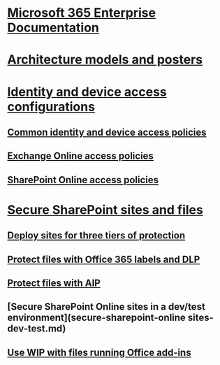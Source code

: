 # [Microsoft 365 Enterprise Documentation](index.md)

# [Architecture models and posters](architecture-models-posters.md)

# [Identity and device access configurations](microsoft-365-policies-configurations.md)
## [Common identity and device access policies](identity-access-policies.md)
## [Exchange Online access policies](secure-email-recommended-policies.md)
## [SharePoint Online access policies](sharepoint-file-access-policies.md)

# [Secure SharePoint sites and files](secure-sharepoint-online-sites-and-files.md)
## [Deploy sites for three tiers of protection](deploy-sites-for-three-tiers-of-protection.md)
## [Protect files with Office 365 labels and DLP](protect-files-with-o365-labels-dlp.md)
## [Protect files with AIP](protect-files-with-aip.md)
## [Secure SharePoint Online sites in a dev/test environment](secure-sharepoint-online sites-dev-test.md)
## [Use WIP with files running Office add-ins](office-add-ins-wip.md)
